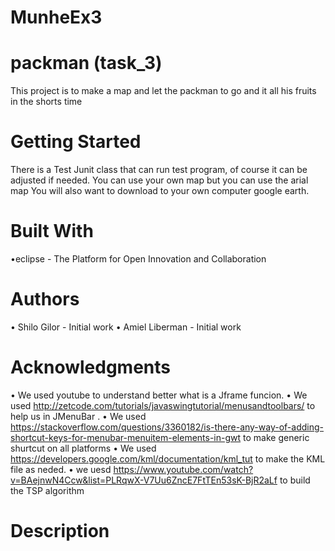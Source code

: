 # MunheEx3

# packman   (task_3)
This project is to make a map and let the packman to go and it all his fruits in the shorts time 


# Getting Started

There is a Test Junit class that can run test program, of course it can be adjusted if needed.
You can use your own map but you can use the arial map
You will also want to download to your own computer google earth.


# Built With

•eclipse - The Platform for Open Innovation and Collaboration

# Authors

•	Shilo Gilor - Initial work 
•	Amiel Liberman - Initial work 

# Acknowledgments

•	We used youtube to understand better what is a Jframe funcion.
• We used http://zetcode.com/tutorials/javaswingtutorial/menusandtoolbars/ to help us in JMenuBar .
• We used https://stackoverflow.com/questions/3360182/is-there-any-way-of-adding-shortcut-keys-for-menubar-menuitem-elements-in-gwt to make   generic shurtcut on all platforms
• We  used https://developers.google.com/kml/documentation/kml_tut to make the KML file as neded.
• we uesd https://www.youtube.com/watch?v=BAejnwN4Ccw&list=PLRqwX-V7Uu6ZncE7FtTEn53sK-BjR2aLf to build the  TSP algorithm
# Description 
